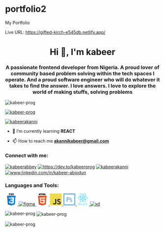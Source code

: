 # portfolio2
My Portfolio


Live URL: https://gifted-kirch-e545db.netlify.app/


<h1 align="center">Hi 👋, I'm kabeer</h1>
<h3 align="center">A passionate frontend developer from Nigeria. A proud lover of community based problem solving within the tech spaces I operate. And a proud software engineer who will do whatever it takes to find the answer. I love answers. I love to explore the world of making stuffs, solving problems</h3>

<p align="left"> <img src="https://komarev.com/ghpvc/?username=kabeer-prog&label=Profile%20views&color=0e75b6&style=flat" alt="kabeer-prog" /> </p>

<p align="left"> <a href="https://github.com/ryo-ma/github-profile-trophy"><img src="https://github-profile-trophy.vercel.app/?username=kabeer-prog" alt="kabeer-prog" /></a> </p>

<p align="left"> <a href="https://twitter.com/kabeerakanni" target="blank"><img src="https://img.shields.io/twitter/follow/kabeerakanni?logo=twitter&style=for-the-badge" alt="kabeerakanni" /></a> </p>

- 🌱 I’m currently learning **REACT**

- 📫 How to reach me **akannikabeer@gmail.com**

<h3 align="left">Connect with me:</h3>
<p align="left">
<a href="https://codepen.io/kabeerabbey" target="blank"><img align="center" src="https://raw.githubusercontent.com/rahuldkjain/github-profile-readme-generator/master/src/images/icons/Social/codepen.svg" alt="kabeerabbey" height="30" width="40" /></a>
<a href="https://dev.to/https://dev.to/kabeerprog" target="blank"><img align="center" src="https://cdn.jsdelivr.net/npm/simple-icons@3.0.1/icons/dev-dot-to.svg" alt="https://dev.to/kabeerprog" height="30" width="40" /></a>
<a href="https://twitter.com/kabeerakanni" target="blank"><img align="center" src="https://raw.githubusercontent.com/rahuldkjain/github-profile-readme-generator/master/src/images/icons/Social/twitter.svg" alt="kabeerakanni" height="30" width="40" /></a>
<a href="https://linkedin.com/in/www.linkedin.com/in/kabeer-abiodun" target="blank"><img align="center" src="https://raw.githubusercontent.com/rahuldkjain/github-profile-readme-generator/master/src/images/icons/Social/linked-in-alt.svg" alt="www.linkedin.com/in/kabeer-abiodun" height="30" width="40" /></a>
</p>

<h3 align="left">Languages and Tools:</h3>
<p align="left"> <a href="https://www.w3schools.com/css/" target="_blank"> <img src="https://raw.githubusercontent.com/devicons/devicon/master/icons/css3/css3-original-wordmark.svg" alt="css3" width="40" height="40"/> </a> <a href="https://www.figma.com/" target="_blank"> <img src="https://www.vectorlogo.zone/logos/figma/figma-icon.svg" alt="figma" width="40" height="40"/> </a> <a href="https://www.w3.org/html/" target="_blank"> <img src="https://raw.githubusercontent.com/devicons/devicon/master/icons/html5/html5-original-wordmark.svg" alt="html5" width="40" height="40"/> </a> <a href="https://developer.mozilla.org/en-US/docs/Web/JavaScript" target="_blank"> <img src="https://raw.githubusercontent.com/devicons/devicon/master/icons/javascript/javascript-original.svg" alt="javascript" width="40" height="40"/> </a> <a href="https://www.photoshop.com/en" target="_blank"> <img src="https://raw.githubusercontent.com/devicons/devicon/master/icons/photoshop/photoshop-line.svg" alt="photoshop" width="40" height="40"/> </a> <a href="https://reactjs.org/" target="_blank"> <img src="https://raw.githubusercontent.com/devicons/devicon/master/icons/react/react-original-wordmark.svg" alt="react" width="40" height="40"/> </a> <a href="https://www.adobe.com/products/xd.html" target="_blank"> <img src="https://cdn.worldvectorlogo.com/logos/adobe-xd.svg" alt="xd" width="40" height="40"/> </a> </p>

<p><img align="left" src="https://github-readme-stats.vercel.app/api/top-langs?username=kabeer-prog&show_icons=true&locale=en&layout=compact" alt="kabeer-prog" /></p>

<p>&nbsp;<img align="center" src="https://github-readme-stats.vercel.app/api?username=kabeer-prog&show_icons=true&locale=en" alt="kabeer-prog" /></p>

<p><img align="center" src="https://github-readme-streak-stats.herokuapp.com/?user=kabeer-prog&" alt="kabeer-prog" /></p>


